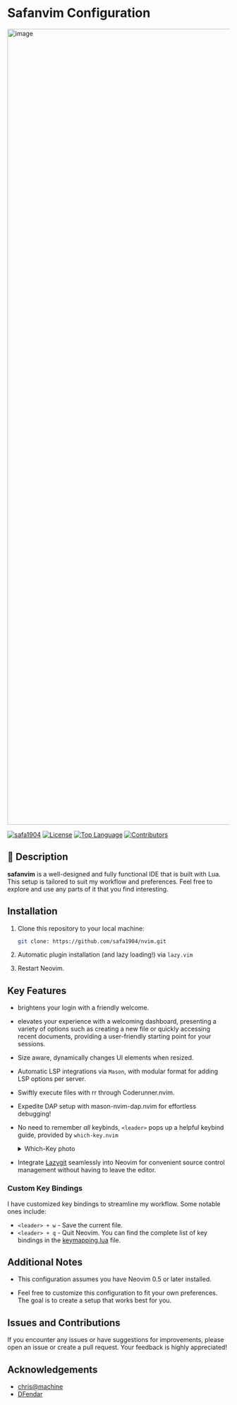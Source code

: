 # Safanvim Configuration
<img width="1800" alt="image" src="https://github.com/safa1904/nvim/assets/100108435/e2b4676d-f812-4eed-976a-b2685add3e98">

[![safa1904](https://custom-icon-badges.demolab.com/badge/made%20by%20-safa1904-556bf2?logo=github&logoColor=white&labelColor=101827)](https://github.com/safa1904)
[![License](https://img.shields.io/github/license/safa1904/nvim?color=dddddd&labelColor=000000)](https://github.com/safa1904/nvim/blob/master/LICENSE)
[![Top Language](https://img.shields.io/github/languages/top/safa1904/nvim?logo=github&logoColor=%23007ACC&label=lua)](https://www.lualang.org/)
[![Contributors](https://img.shields.io/github/contributors/safa1904/nvim?style=flat&color=orange&label=Contributors)](https://github.com/safa1904/nvim/graphs/contributors)

## 📝 Description

**safanvim** is a well-designed and fully functional IDE that is built with
Lua. This setup is tailored to suit my workflow and preferences. Feel free to explore and use any parts of it that you find interesting.

## Installation

1. Clone this repository to your local machine:

    ```bash
    git clone: https://github.com/safa1904/nvim.git
    ```
2. Automatic plugin installation (and lazy loading!) via `lazy.vim`

3. Restart Neovim.

## Key Features
- brightens your login with a friendly welcome.
- elevates your experience with a welcoming dashboard, presenting a variety of options such as creating
  a new file or quickly accessing recent documents, providing
  a user-friendly starting point for your sessions.
- Size aware, dynamically changes UI elements when resized.
-  Automatic LSP integrations via `Mason`, with modular format for adding LSP
  options per server.
- Swiftly execute files with <leader>rr through Coderunner.nvim.
- Expedite DAP setup with mason-nvim-dap.nvim for effortless debugging!
- No need to remember _all_ keybinds, `<leader>` pops up a helpful keybind
  guide, provided by `which-key.nvim`
  <details>
    <summary>Which-Key photo </summary>
  <img width="1795" alt="image" src="https://github.com/safa1904/nvim/assets/100108435/ea5d681c-f546-4cb0-b4a9-0e5cc9df8858">
  </details>

- Integrate [Lazygit](https://github.com/jesseduffield/lazygit)  seamlessly into Neovim for convenient source control management without having to leave the editor.



### Custom Key Bindings

I have customized key bindings to streamline my workflow. Some notable ones include:

- `<leader> + w` - Save the current file.
- `<leader> + q` - Quit Neovim.
You can find the complete list of key bindings in the [keymapping.lua](lua/config/keymappings.lua) file.

## Additional Notes

- This configuration assumes you have Neovim 0.5 or later installed.

- Feel free to customize this configuration to fit your own preferences. The goal is to create a setup that works best for you.

## Issues and Contributions

If you encounter any issues or have suggestions for improvements, please open an issue or create a pull request. Your feedback is highly appreciated!

## Acknowledgements
- [chris@machine](https://github.com/ChristianChiarulli)
- [DFendar](https://github.com/dfendr)
